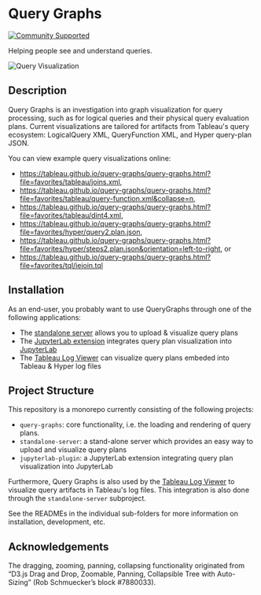 Query Graphs
============
[![Community Supported](https://img.shields.io/badge/Support%20Level-Community%20Supported-457387.svg)](https://www.tableau.com/support-levels-it-and-developer-tools)

Helping people see and understand queries.

![Query Visualization](https://tableau.github.io/query-graphs/media/sample_graph.png "Sample Graph")

Description
-----------

Query Graphs is an investigation into graph visualization for query processing, such as for logical queries and their physical
query evaluation plans.
Current visualizations are tailored for artifacts from Tableau's query ecosystem:
LogicalQuery XML, QueryFunction XML, and Hyper query-plan JSON.

You can view example query visualizations online:
* <https://tableau.github.io/query-graphs/query-graphs.html?file=favorites/tableau/joins.xml>,
* <https://tableau.github.io/query-graphs/query-graphs.html?file=favorites/tableau/query-function.xml&collapse=n>,
* <https://tableau.github.io/query-graphs/query-graphs.html?file=favorites/tableau/dint4.xml>,
* <https://tableau.github.io/query-graphs/query-graphs.html?file=favorites/hyper/query2.plan.json>,
* <https://tableau.github.io/query-graphs/query-graphs.html?file=favorites/hyper/steps2.plan.json&orientation=left-to-right>, or
* <https://tableau.github.io/query-graphs/query-graphs.html?file=favorites/tql/iejoin.tql>

Installation
------------

As an end-user, you probably want to use QueryGraphs through one of the following applications:
* The [standalone server](standalone-server/) allows you to upload & visualize query plans
* The [JupyterLab extension](jupyterlab-extension/) integrates query plan visualization into [JupyterLab](https://github.com/jupyterlab/jupyterlab/)
* The [Tableau Log Viewer](https://github.com/tableau/tableau-log-viewer) can visualize query plans embeded into Tableau & Hyper log files

Project Structure
-------------------

This repository is a monorepo currently consisting of the following projects:

* `query-graphs`: core functionality, i.e. the loading and rendering of query plans.
* `standalone-server`: a stand-alone server which provides an easy way to upload and visualize query plans
* `jupyterlab-plugin`: a JupyterLab extension integrating query plan visualization into JupyterLab

Furthermore, Query Graphs is also used by the
[Tableau Log Viewer](https://github.com/tableau/tableau-log-viewer)
to visualize query artifacts in Tableau's log files.
This integration is also done through the `standalone-server` subproject.

See the READMEs in the individual sub-folders for more information on installation, development, etc.

Acknowledgements
----------------

The dragging, zooming, panning, collapsing functionality originated from
“D3.js Drag and Drop, Zoomable, Panning, Collapsible Tree with Auto-Sizing” (Rob Schmuecker’s block #7880033).
